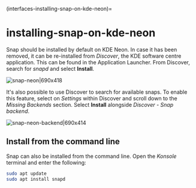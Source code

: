 (interfaces-installing-snap-on-kde-neon)=
# installing-snap-on-kde-neon

Snap should be installed by default on KDE Neon. In case it has been removed, it can be re-installed from *Discover*, the KDE software centre application. This can be found in the Application Launcher. From Discover,  search for *snapd* and select **Install**.

![snap-neon|690x418](upload://zbH1R972LKaMrdIpbUPlJpFkXvK.png)

It's also possible to use Discover to search for available snaps. To enable this feature, select on *Settings* within Discover and scroll down to the *Missing Backends* section. Select **Install** alongside *Discover - Snap backend*.

![snap-neon-backend|690x414](upload://11HWteezg7H1k1OMxEwirp0ytqw.png)

## Install from the command line

Snap can also be installed from the command line. Open the *Konsole* terminal and enter the following:

```bash
sudo apt update
sudo apt install snapd
```

